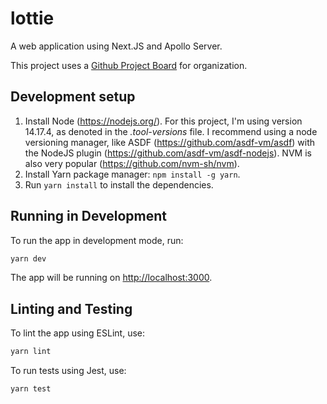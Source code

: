 # lottie
A web application using Next.JS and Apollo Server.

This project uses a [Github Project Board](https://github.com/bgfernandes/lottie/projects/1) for organization.

## Development setup
1. Install Node (https://nodejs.org/). For this project, I'm using version 14.17.4, as denoted in the *.tool-versions* file. I recommend using a node versioning manager, like ASDF (https://github.com/asdf-vm/asdf) with the NodeJS plugin (https://github.com/asdf-vm/asdf-nodejs). NVM is also very popular (https://github.com/nvm-sh/nvm).
2. Install Yarn package manager: `npm install -g yarn`.
3. Run `yarn install` to install the dependencies.

## Running in Development

To run the app in development mode, run:

```bash
yarn dev
```

The app will be running on [http://localhost:3000](http://localhost:3000).

## Linting and Testing

To lint the app using ESLint, use:
```bash
yarn lint
```

To run tests using Jest, use:
```bash
yarn test
```
